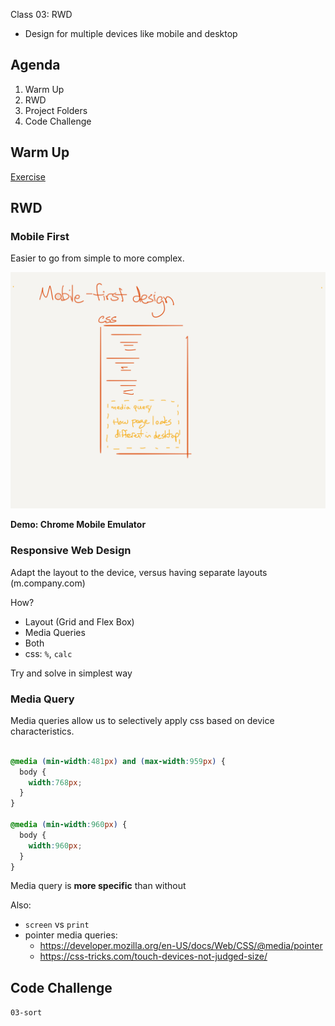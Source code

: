 Class 03: RWD

- Design for multiple devices like mobile and desktop

## Agenda

1. Warm Up
1. RWD
1. Project Folders
1. Code Challenge 

## Warm Up

[Exercise](./warm-up.md)

## RWD

### Mobile First

Easier to go from simple to more complex.

![Mobile First](./mobile-first.png)

**Demo: Chrome Mobile Emulator**

### Responsive Web Design

Adapt the layout to the device, versus having separate layouts (m.company.com)

How?

- Layout (Grid and Flex Box)
- Media Queries
- Both
- css: `%`, `calc`

Try and solve in simplest way

### Media Query

Media queries allow us to selectively apply css based on 
device characteristics.

```css

@media (min-width:481px) and (max-width:959px) {
  body {
    width:768px;
  }
}

@media (min-width:960px) {
  body {
    width:960px;
  }
}

```

Media query is **more specific** than without

Also: 

- `screen` vs `print`
- pointer media queries:
    - https://developer.mozilla.org/en-US/docs/Web/CSS/@media/pointer
    - https://css-tricks.com/touch-devices-not-judged-size/

## Code Challenge

`03-sort`

